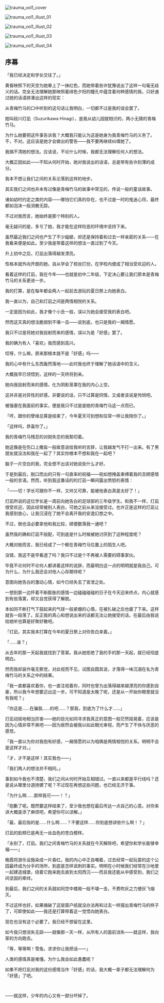 ![trauma_vol1_cover](illust/trauma_vol1_cover.jpg)

![trauma_vol1_illust_01](illust/trauma_vol1_illust_01.jpg)

![trauma_vol1_illust_02](illust/trauma_vol1_illust_02.jpg)

![trauma_vol1_illust_03](illust/trauma_vol1_illust_03.jpg)

![trauma_vol1_illust_04](illust/trauma_vol1_illust_04.jpg)

## 序幕

「我已经决定和学长交往了。」

黄昏映照下的天空为她晕上了一抹红色，而她带着些许犹豫说出了这样一句毫无歧义的话。完全无法理解她那映照着绯色夕阳的瞳孔中蕴含着何种感情的我，只好通过她的话语拼凑出这样的现实：

从青梅竹马的口中听到的这句话让我明白，一切都不过是我的误会罢了。

她叫砚川灯凪（Suzurikawa Hinagi），是我从幼儿园就相识的，两小无猜的青梅竹马。

为什么她要把这件事告诉我？大概我只能认为这是她身为我青梅竹马的义务了。不，不对。这应该是她才会做出的警告——我不要再继续纠缠她了。

我搞不清她的想法。应该说，不论什么时候，我都无法理解任何人的想法。

大概正因如此——不知从何时开始，她对我说出的话语，总是带有些许刻薄的成分。

我本不想让我们之间的关系沦落到这样的地步。

其实我们之间也并未有过像是青梅竹马的故事中常见的，传说一般的童话故事。

诸如幼时约定之类的内容——哪怕它们真的存在，也不过是一时的鬼迷心窍，最终都如泡沫一般消散无踪。

不过对我而言，她始终是那个特别的人。

毫无疑问的是，多亏了她，我才能在这样险恶的环境中坚持下来。

虽然最近我们之间也产生了不少龃龉，却还是保持着和过去一样亲密的关系——在我看来便是如此。至少我是带着这样的想法一直过到了今天。

升上初中之后，灯凪出落得越发漂亮。

性格本就外向开朗的她，自从学会了梳妆打扮，在学校内便成了相当受欢迎的人。

看着这样的灯凪，我在今年——也就是初中二年级，下定决心要让我们原本是青梅竹马的关系更进一步。

我的打算，是在每年都会两人一起前去游玩的夏日祭上向她表白。

我一直以为，自己和灯凪之间是两情相悦的关系。

一定是因为如此，我才像个小丑一般，误以为她会接受我的表白吧。

然而这天真的想法脆弱到不堪一击——说到底，也只是我的一厢情愿。

我只不过是将她对我投射而来的感情，误以为是「好感」罢了。

我的确为有人「喜欢」我而感到高兴。

哎呀，什么嘛，原来那根本就不是「好感」吗——

我的心中有什么东西轰然落地——此时我也终于理解了她话语中的含义。

大概我早已领悟到，这样的一天终将到来。

她向我投射而来的感情，化为阴影笼罩在我的内心上空。

这并非是对异性的好感，非要说的话，只不过算是同情，又或者该说是怜悯吧。

被强塞在我面前的事实，便是我只不过是是她的青梅竹马这一点而已。

「哼，跟你的孽缘总算是结束了，今年夏天可别想和往常一样让我陪你了。」

「这样吗，恭喜你了。」

我的青梅竹马残忍的对刚失恋的我絮叨着。

她这像是在伤口上撒盐一般故意说给我听的言辞，让我越发气不打一出来。有了男朋友就没法和我在一起了？其实你根本不想和我在一起吧？

脑子一片空白的我，完全想不出该对她说些什么才好。

于是到最后，脱口而出的只有一句直率的祝福——宛如想掩盖束缚着我的丑陋感情一般的言语。然而，听到我这番话的的灯凪一瞬间露出愤怒的表情：

「——切！学长可跟你不一样，又帅又可靠，能被他表白真是太好了！」

灯凪所说的这位学长是一周前向她告白的足球部的三年级学生。和我不一样，灯凪很受欢迎，因此经常被别人表白，可她之前从来没接受过。也许正是这样的灯凪让我感到放心，让我沉浸在了她不会离开我的安逸幻想之中。

不过，倒也没必要拿他和我比较，顺便数落我一通吧？

虽然我的确和灯凪不般配，可到底是什么时候被她讨厌到了这种程度呢？

大概对她而言，我已经成了一个赖在青梅竹马位置上的陌生人吧。

没错，我这不是早看透了吗？我只不过是个不再被人需要的碍事家伙。

毕竟不论何时不论何人都讲着这样的说辞，而最明白这一点的明明就是我自己。可为什么，为什么我还会对他人心存期待呢？

意图向她告白的激动心情，如今已经失去了宣泄之处。

一想到那一边怀着不断膨胀的感情一边磕磕碰碰的日子在今天迎来终点，内心就感到有些落寞，却又自觉获得了解脱。

本如同不断打气下鼓起来的气球一般紧绷的心情，在被扎破之后也瘪了下来。这样就告一段落了。反正我的真心和想说出来的话都无法让她接受的话，在最后由我说给她听也算是好聚好散吧。

「灯凪，其实我本打算在今年的夏日祭上对你告白来着。」

「……诶？」

从去年的那一天起我就找到了答案。我从她拒绝了我的手的那一天起，就已经彻底明白。

然而我却装作毫无察觉，对此视而不见，试图自圆其说，才落得一味沉溺在名为青梅竹马的关系之中的结果。

「我一直都喜欢着你，也一直注视着你，同时也曾为出落得越来越漂亮的你感到自豪，所以我今年想要迈出这一步。可不知道是太晚了呢，还是从一开始你眼里就没有我呢？」

「你这是……在骗我……的吧……？那我，到底为了什么才……」

灯凪动摇地相当厉害——她的目光如同寻求我真正的意图一般茫然摇晃着，应该是因为心情非常不爽吧——因为居然会被我以如此眼光审视，而产生了不快与厌恶的感觉。

「我一直以为你对我抱有好感，一厢情愿的以为咱俩是两情相悦的关系。明明不会是这样才对。」

「才，才不是这样！其实我也——」

「我们两人的想法并不相同。」

事到如今我也不清楚，我们之间从何时开始互相错过。一直以来都是平行线吗？还是说从哪里分道扬镳了呢？不过现在再想这些问题，也已经无济于事。

「为什么啊……那样我可——！？」

「抱歉了呢。既然要这样结束了，至少我也想在最后传达一点自己的心意。对你来讲大概是添了麻烦吧，希望你可以谅解。」

「最，最后指的是……什么啊……？不要这样……你到底想讲些什么啊！？」

灯凪的脸颊已是再无一丝血色的苍白模样。

「永别了，灯凪。我们之间青梅竹马的关系就在今天解除吧，希望你和学长能够幸福——」

晚霞将游乐设施染成一片昏红。我的内心中正自嘲着，过去经常一起玩耍的这个公园最终成为分手的场所，到底是怎样讽刺的事实。明明在小时候我们经常在沙地里一起建造城堡，绕着它跑来跑去直到太阳西沉——而且我还能从中感受到，我们之间坚固的牵绊。

到最后，我们之间的关系就如同空中楼阁一般不堪一击，不费吹灰之力便灰飞烟灭。

不过这样也好。如果捅破了这层窗户纸就没办法再和过去一样摆出青梅竹马的样子了，可即使如此——我还是打算带着这一觉悟向她表白。

现在也没有这个必要了。我已经不想留在这里。

如今我只想消失无踪——就像那一天一样，从所有人的面前消失——就这样，我向家的方向跑去。

「等，等等啊！雪兔，求求你让我把话——」

人类的感情真是难懂。为什么我会如此愚蠢呢？

如果不把灯凪对我的这份感情当作「好感」的话，我大概一辈子都无法理解何为「好感」了吧。

&nbsp;

——就这样，少年的内心又有一部分坏掉了。
